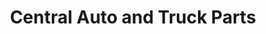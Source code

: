 ---
title: "Central Auto and Truck Parts"
url: /edmonton/central-auto-and-truck-parts/
shop: Autoteile
---